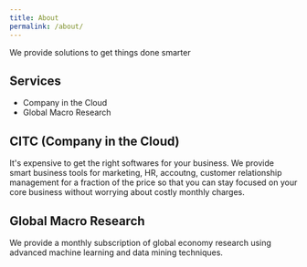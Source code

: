 ```yaml
---
title: About
permalink: /about/
---
```


We provide solutions to get things done smarter

## Services

- Company in the Cloud
- Global Macro Research

## CITC (Company in the Cloud)

It's expensive to get the right softwares for your business. We provide smart business tools for marketing, HR, accoutng, customer relationship management for a fraction of the price so that you can stay focused on your core business without worrying about costly monthly charges.

## Global Macro Research

We provide a monthly subscription of global economy research using advanced machine learning and data mining techniques.
